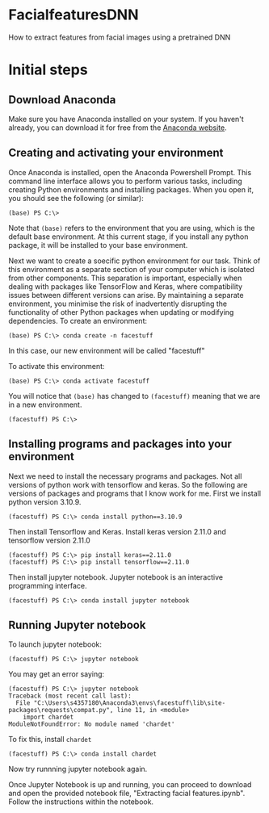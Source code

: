 # FacialfeaturesDNN
How to extract features from facial images using a pretrained DNN

# Initial steps
## Download Anaconda
Make sure you have Anaconda installed on your system. If you haven't already, you can download it for free from the [Anaconda website](https://www.anaconda.com/download).

## Creating and activating your environment
Once Anaconda is installed, open the Anaconda Powershell Prompt. This command line interface allows you to perform various tasks, including creating Python environments and installing packages. When you open it, you should see the following (or similar):
```console
(base) PS C:\>
```
Note that `(base)` refers to the environment that you are using, which is the default base environment. At this current stage, if you install any python package, it will be installed to your base environment.

Next we want to create a soecific python environment for our task. Think of this environment as a separate section of your computer which is isolated from other components. This separation is important, especially when dealing with packages like TensorFlow and Keras, where compatibility issues between different versions can arise. By maintaining a separate environment, you minimise the risk of inadvertently disrupting the functionality of other Python packages when updating or modifying dependencies.
To create an environment:
```console
(base) PS C:\> conda create -n facestuff
```
In this case, our new environment will be called "facestuff"

To activate this environment:
```console
(base) PS C:\> conda activate facestuff
```
You will notice that `(base)` has changed to `(facestuff)` meaning that we are in a new environment.
```console
(facestuff) PS C:\>
```

## Installing programs and packages into your environment
Next we need to install the necessary programs and packages. Not all versions of python work with tensorflow and keras. So the following are versions of packages and programs that I know work for me.
First we install python version 3.10.9.
```console
(facestuff) PS C:\> conda install python==3.10.9
```

Then install Tensorflow and Keras. 
Install keras version 2.11.0 and tensorflow version 2.11.0
```console
(facestuff) PS C:\> pip install keras==2.11.0
(facestuff) PS C:\> pip install tensorflow==2.11.0
```
Then install jupyter notebook. Jupyter notebook is an interactive programming interface. 
```console
(facestuff) PS C:\> conda install jupyter notebook
```
## Running Jupyter notebook
To launch jupyter notebook:
```console
(facestuff) PS C:\> jupyter notebook
```

You may get an error saying:
```console
(facestuff) PS C:\> jupyter notebook
Traceback (most recent call last):
  File "C:\Users\s4357180\Anaconda3\envs\facestuff\lib\site-packages\requests\compat.py", line 11, in <module>
    import chardet
ModuleNotFoundError: No module named 'chardet'
```

To fix this, install ```chardet```
```console
(facestuff) PS C:\> conda install chardet
```
Now try runnning jupyter notebook again.

Once Jupyter Notebook is up and running, you can proceed to download and open the provided notebook file, "Extracting facial features.ipynb". Follow the instructions within the notebook.
